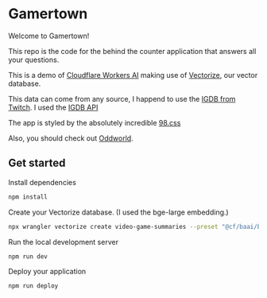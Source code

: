 # Gamertown

Welcome to Gamertown!

This repo is the code for the behind the counter application that answers all your questions.

This is a demo of [Cloudflare Workers AI](https://developers.cloudflare.com/workers-ai/) making use of [Vectorize](https://developers.cloudflare.com/vectorize/), our vector database.

This data can come from any source, I happend to use the [IGDB from Twitch](https://www.igdb.com/). I used the [IGDB API](https://api-docs.igdb.com/#getting-started)

The app is styled by the absolutely incredible [98.css](https://jdan.github.io/98.css/)

Also, you should check out [Oddworld](https://x.com/OddworldInc).

## Get started

Install dependencies

```bash
npm install
```

Create your Vectorize database. (I used the bge-large embedding.)

```bash
npx wrangler vectorize create video-game-summaries --preset "@cf/baai/bge-large-en-v1.5"      
```

Run the local development server

```bash
npm run dev
```

Deploy your application

```bash
npm run deploy
```





